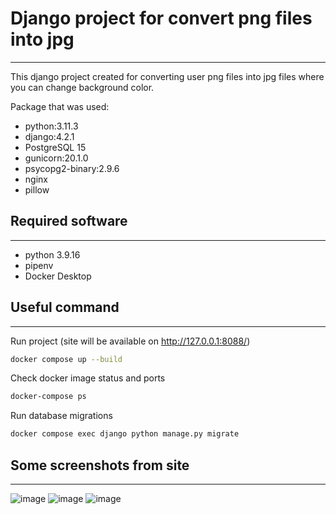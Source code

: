 # Django project for convert png files into jpg

---

This django project created for converting user png files into jpg files where you can change background color.

Package that was used:
- python:3.11.3
- django:4.2.1
- PostgreSQL 15
- gunicorn:20.1.0
- psycopg2-binary:2.9.6
- nginx
- pillow

## Required software

---

- python 3.9.16
- pipenv
- Docker Desktop

## Useful command

---

Run project (site will be available on http://127.0.0.1:8088/)
```sh 
docker compose up --build
```

Check docker image status and ports
```sh 
docker-compose ps
```

Run database migrations
```sh 
docker compose exec django python manage.py migrate 
```

## Some screenshots from site

---

![image](https://github.com/Belei-Vitalii-Student/UKD-Django-practice/assets/99961129/eb775020-2a53-4141-975f-881d79a98518)
![image](https://github.com/Belei-Vitalii-Student/UKD-Django-practice/assets/99961129/90813cc3-f946-4699-bbef-4a4916b9100f)
![image](https://github.com/Belei-Vitalii-Student/UKD-Django-practice/assets/99961129/e43bf443-b55f-49a3-a565-3e9e666cc703)
